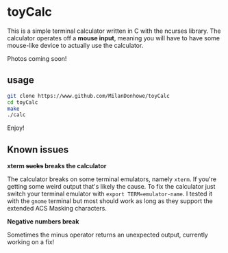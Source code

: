 # toyCalc


This is a simple terminal calculator written in C with the ncurses library.  The calculator operates off a **mouse input**, meaning you will have to have some mouse-like device to actually use the calculator.


Photos coming soon!

## usage
```bash
git clone https://www.github.com/MilanDonhowe/toyCalc
cd toyCalc
make
./calc
```
Enjoy!

## Known issues

**xterm ~~sucks~~ breaks the calculator**

The calculator breaks on some terminal emulators, namely ```xterm```.  If you're getting some weird output that's likely the cause.
To fix the calculator just switch your terminal emulator with ```export TERM=emulator-name```.  I tested it with the ```gnome``` terminal but most should work as long as they support the extended ACS Masking characters.

**Negative numbers break**

Sometimes the minus operator returns an unexpected output, currently working on a fix!



